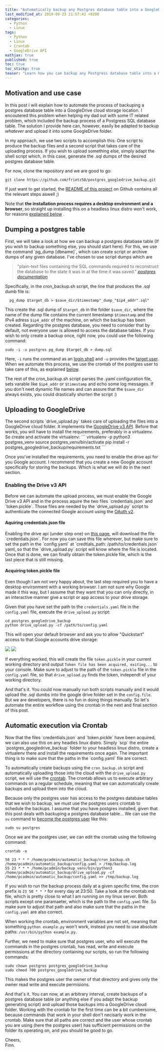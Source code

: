 ```yaml
---
title: "Automatically backup any Postgres database table into a GoogleDrive"
last_modified_at: 2019-09-23 21:57:43 +0200
categories:
  - Python
  - Linux
tags:
  - Python
  - Linux
  - Crontab
  - GoogleDrive API
mathjax: true
published: true
toc: true
toc_sticky: true
teaser: "Learn how you can backup any Postgress database table into a GoogleDrive folder using two small scripts and the crontab."
---
```


<h2 id="motivation">Motivation and use case</h2>

In this post I will explain how to automate the process of backuping a postgres database table into a GoogleDrive cloud storage location. 
I encoutered this problem when helping my dad out with some IT related problem, which included the backup process of a Postgress SQL database table. 
The solution I provide here can, however, easily be adapted to backup <i>whatever</i> and upload it into some GoogleDrive folder. 

In my approach, we use two scripts to accomplish this: One script to produce the backup files and a second script that takes care of the uploading process.
If you wish to upload something else, simply adapt the shell script which, in this case, generate the .sql dumps of the desired postgres database table.

For now, clone the repository and we are good to go:
```
git clone https://github.com/frietz58/postgres_googledrive_backup.git
```

If just want to get started, the [README of this project](https://github.com/frietz58/postgres_googledrive_backup) on Github contains all the relevant steps aswell ;)

Note that <span class="text-highlight-red">**the installation process requires a desktop environment and a browser**</span>, so straight up installing this on a headless linux distro won't work, for reasons <a href="#uploading_to_googledrive">explained below</a> .


<h2 id="dumping_postgres_table">Dumping a postgres table</h2>
First, we will take a look at how we can backup a postgres database table (If you wish to backup something else, you should start here). For this, we use the command `pg_dump [dbname]`, which can create script or archive dumps of any given database. I've chosen to use script dumps which are
<blockquote>
<p>"plain-text files containing the SQL commands required to reconstruct the database to the state it was in at the time it was saved." <cite><a href="https://www.postgresql.org/docs/9.3/app-pgdump.html" target="_blank">postgres documentation</a></cite></p>
</blockquote>

Specifically, in the cron_backup.sh script, the line that produces the .sql dumb file is:
```
  pg_dump $target_db > $save_dir/$timestamp"_dump_"$ip4_addr".sql"
```
This create the .sql dump of `$target_db` in the folder `$save_dir`, where the name of the dump file contains the current timestamp `$timestamp` and the IPv4 adress `$ip4_addr` of the machine, on which the backup has been created. Regarding the postgres database, you need to consider that by default, not everyone user is allowed to access the database tables. If you wish to only create a backup once, right now, you could use the following command:

```
sudo -i -u postgres pg_dump $target_db > dump.sql
```
Here, `-i` runs the command as an <a href="https://www.sudo.ws/man/1.8.3/sudo.man.html#i-command" target="_blank">login shell</a> and `-u` provides the <a href="https://www.sudo.ws/man/1.8.3/sudo.man.html#u-user" target="_blank">target user</a>. When we automate this process, we use the crontab of the postgres user to take care of this, as explained <a href="#automating_via_cron">below</a>.

The rest of the cron_backup.sh script parses the .yaml configuration file, sets varable like `$ip4_addr` or `$timestamp` and echo some log messages. If you don't neet dynamic file names and can assure that the `$save_dir` always exists, you could drastically shorten the script :)

<h2 id="uploading_to_googledrive">Uploading to GoogleDrive</h2>
The second scripts `drive_upload.py` takes care of uploading the files into a GoogleDrive cloud folder. It implements the <a href="https://developers.google.com/drive/api/v3/about-sdk" target="_blank">GoogleDrive v3 API</a>. Before that works, you will have to install the requirements, preferably in a virtualenv. So create and activate the virtualenv:
```
virtualenv -p python3 postgres_venv
source postgres_venv/bin/activate
pip install -r postgres_googledrive_backup/requirements.txt
```

Once you've installed the requirements, you need to enable the drive api for you Google account. I recommend that you create a new Google account specifically for storing the backups. Which is what we will do in the next section.

<h3 id="enabling_v3_api">Enabling the Drive v3 API</h3>
Before we can automate the upload process, we must enable the Google Drive v3 API and in the process aquire the two files `credentials.json` and `token.pickle`. Those files are needed by the `drive_upload.py` script to authenticate the connected Google account using the <a href="https://developers.google.com/drive/api/v3/about-auth" target="_blank">OAuth v2</a>.

<h4 id="acquire_credentials">Aquiring credentials.json file</h4>
Enabling the drive api (under step one) on <a href="https://developers.google.com/drive/api/v3/quickstart/python" target="_blank">this page</a>, will download the file `credentials.json`. For now you can save this file wherever, but make sure to set the path in the `config.yaml` at `credtials_path: /path/to/credentials.json` yaml, so that the `drive_upload.py` script will know where the file is located. Once that is done, we can finally obtain the token.pickle file, which is the last piece that is still missing.

<h4 id="acquire_token">Acquiring token.pickle file</h4>
Even though I am not very happy about, the last step required you to have a desktop environment with a working browser. I am not sure why Google made it this way, but I assume that they want that you can only directly, in an interactive manner give a script or app access to your drive storage.

Given that you have set the path to the `credentials.yaml` file in the `config.yaml` file, execute the `drive_upload.py` script:
```
cd postgres_googledrive_backup
python drive_upload.py -cf /path/to/config.yaml
```

This will open your default browser and ask you to allow "Quickstart" access to that Google accounts drive storage:

<img src="/assets/img/oauthv2.jpg" class="google_auth_process_pic">
<img src="/assets/img/oauthconfirm.jpg" class="google_auth_process_pic">

If everything worked, this will create the file `token.pickle` in your current working directory and output `Token file has been acquired, exiting...` to your console. Make sure to adjust to the path of the `token.pickle` file in the `config.yaml` file, so that `drive_upload.py` finds the token, independt of your working directory.

And that's it. You could now manually run both scripts manually and it would upload the .sql dumbs into the google drive folder set in the `config.file`. But we are developers, there is no fun in doing things manually. So let's automate the entire workflow using the crontab in the next and final section of this post.  

<h2 id="automating_via_cron">Automatic execution via Crontab</h2>
Now that the files `credentials.json` and `token.pickle` have been acquired, we can also use this on any headles linux distro. Simply `scp` the entire `postgres_googledrive_backup` folder to your headless linux distro, create a virtualenv there and install the requirements once again.
The important thing is to make sure that the paths in the `config.yaml` file are correct.

To automatically create backups using the `cron_backup.sh` script and automatically uploading those into the cloud with the `drive_upload.py` script, we will use the <a href="what is cron in linux" target="_blank">crontab</a>. The crontab allows us to execute arbitrary commands on a regular schedule, meaning that we can automatically create backups and upload them into the cloud.

Because only the postgres user has access to the postgres database tables that we wish to backup, we must use the postgres users crontab to schedule the backups. I assume that you have postgres installed, given that this post deals with backuping a postgres database table... We can use the `su` command to <a href="http://linuxcommand.org/lc3_man_pages/su1.html" target="_blank">become the postgres user</a> like this:
```
sudo su postgres
```

Once we are the postgres user, we can edit the crontab using the following command:
```
crontab -e

50 23 * * * /home/pcadmin/automatic_backup/cron_backup.sh /home/pcadmin/automatic_backup/config.yaml > /tmp/backup.log
55 23 * * * /home/pcadmin/backup_venv/bin/python3 /home/pcadmin/automatic_backup/drive_upload.py -cf /home/pcadmin/automatic_backup/config.yaml >> /tmp/backup.log
```

If you wish to run the backup process daily at a given specific time, the cron prefix is `23 50 * * *` for every day at 23:50. Take a look at the crontab.md file, which is pretty close to what I am running on my linux server. Both scripts except one paramaeter, which is the path to the `config.yaml` file. So make sure to adjust that path and also make sure that the paths in the `config.yaml` are also correct.

When working the crontab, environment variables are not set, meaning that something `python example.py` won't work, instead you need to use absolute paths: `/usr/bin/python example.py`.


Further, we need to make sure that postgres user, who will execute the commands in the postgres crontab, has read, write and execute permissions at the directory containing our scripts, so run the following commands:
```
sudo chown postgres postgres_googledrive_backup
sudo chmod 700 postgres_googledrive_backup
```
This makes the postgres user the owner of that directory and gives only the owner read write and execute permisions.

And that's it. You can now, at an arbitrary interval, create backups of a postgres database table (or anything else if you adapt the backup generating script) and upload those backups into a GoogleDrive cloud folder. Working with the crontab for the first time can be a bit cumbersome, because commands that work in your shell don't necisarly work in the crontab. Make sure that all paths are correct and the user whose crontab you are using (here the postgres user) has sufficient permissions on the folder its operating on, and you should be good to go.

Cheers,<br>
Finn.
